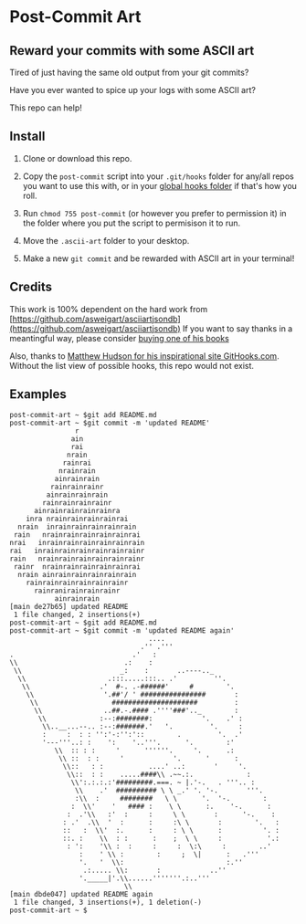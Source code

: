 # Post-Commit Art
## Reward your commits with some ASCII art

Tired of just having the same old output from your git commits? 

Have you ever wanted to spice up your logs with some ASCII art? 

This repo can help!

## Install

1. Clone or download this repo.

2. Copy the `post-commit` script into your `.git/hooks` folder for any/all repos you want to use this with, or in your [global hooks folder](https://coderwall.com/p/jp7d5q/create-a-global-git-commit-hook) if that's how you roll.

3. Run `chmod 755 post-commit` (or however you prefer to permission it) in the folder where you put the script to permisison it to run.

4. Move the `.ascii-art` folder to your desktop. 

5. Make a new `git commit` and be rewarded with ASCII art in your terminal! 


## Credits

This work is 100% dependent on the hard work from 
[https://github.com/asweigart/asciiartjsondb](https://github.com/asweigart/asciiartjsondb)
If you want to say thanks in a meantingful way, please consider [buying one of his books](https://www.amazon.com/stores/Al-Sweigart/author/B007716TEG)


Also, thanks to [Matthew Hudson for his inspirational site GitHooks.com](https://githooks.com/). Without the list view of possible hooks, this repo would not exist. 

## Examples
```
post-commit-art ~ $git add README.md 
post-commit-art ~ $git commit -m 'updated README'
                r                
               ain               
               rai               
              nrain              
             rainrai             
            nrainrain            
           ainrainrain           
          rainrainrainr          
         ainrainrainrain         
        rainrainrainrainr        
      ainrainrainrainrainra      
    inra nrainrainrainrainrai    
  nrain  inrainrainrainrainrain  
 rain   nrainrainrainrainrainrai 
nrai   inrainrainrainrainrainrain
rai   inrainrainrainrainrainrainr
rain   nrainrainrainrainrainrainr
 rainr  nrainrainrainrainrainrai 
  nrain ainrainrainrainrainrain  
    rainrainrainrainrainrainr    
      rainranirainrainrainr      
           ainrainrain           
[main de27b65] updated README
 1 file changed, 2 insertions(+)
post-commit-art ~ $git add README.md             
post-commit-art ~ $git commit -m 'updated README again'
                                  ....                            
                                .'' .'''                          
.                             .'   :                              
\\                          .:    :                               
 \\                        _:    :       ..----.._                
  \\                    .:::.....:::.. .'         ''.             
   \\                 .'  #-. .-######'     #        '.           
    \\                 '.##'/ ' ################       :          
     \\                  #####################         :          
      \\               ..##.-.#### .''''###'.._        :          
       \\             :--:########:            '.    .' :         
        \\..__...--.. :--:#######.'   '.         '.     :         
        :     :  : : '':'-:'':'::        .         '.  .'         
        '---'''..: :    ':    '..'''.      '.        :'           
           \\  :: : :     '      ''''''.     '.      .:           
            \\ ::  : :     '            '.      '      :          
             \\::   : :           ....' ..:       '     '.        
              \\::  : :    .....####\\ .~~.:.             :       
               \\':.:.:.:'#########.===. ~ |.'-.   . '''.. :      
                \\    .'  ########## \ \ _.' '. '-.       '''.    
                :\\  :     ########   \ \      '.  '-.        :   
               :  \\'    '   #### :    \ \      :.    '-.      :  
              :  .'\\   :'  :     :     \ \       :      '-.    : 
             : .'  .\\  '  :      :     :\ \       :        '.   :
             ::   :  \\'  :.      :     : \ \      :          '. :
             ::. :    \\  : :      :    ;  \ \     :           '.:
              : ':    '\\ :  :     :     :  \:\     :        ..'  
                 :    ' \\ :        :     ;  \|      :   .'''     
                 '.   '  \\:                         :.''         
                  .:..... \\:       :            ..''             
                 '._____|'.\\......'''''''.:..'''                 
                            \\                                    
[main dbde047] updated README again
 1 file changed, 3 insertions(+), 1 deletion(-)
post-commit-art ~ $
```

